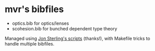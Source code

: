 mvr's bibfiles
==============

* optics.bib for optics/lenses
* scohesion.bib for bunched dependent type theory

Managed using [Jon Sterling's
scripts](https://github.com/jonsterling/bibtex-references) (thanks!),
with Makefile tricks to handle multiple bibfiles.
